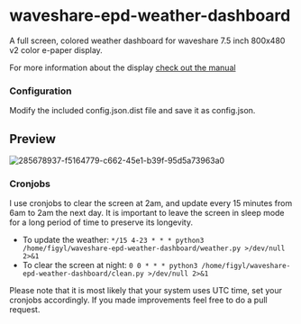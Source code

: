 # waveshare-epd-weather-dashboard

A full screen, colored weather dashboard for waveshare 7.5 inch 800x480 v2 color e-paper display.

For more information about the display [check out the manual](https://www.waveshare.com/wiki/7.5inch_e-Paper_HAT_(B))

### Configuration
Modify the included config.json.dist file and save it as config.json.

## Preview
![285678937-f5164779-c662-45e1-b39f-95d5a73963a0](https://github.com/figyl/waveshare-epd-weather-dashboard/assets/73833646/05b8c71c-dc8a-4c2d-bed6-faf771bf026a)

### Cronjobs
I use cronjobs to clear the screen at 2am, and update every 15 minutes from 6am to 2am the next day.
It is important to leave the screen in sleep mode for a long period of time to preserve its longevity.

- To update the weather:
``
*/15 4-23 * * * python3 /home/figyl/waveshare-epd-weather-dashboard/weather.py >/dev/null 2>&1
``
- To clear the screen at night:
``
0 0 * * * python3 /home/figyl/waveshare-epd-weather-dashboard/clean.py >/dev/null 2>&1
``

Please note that it is most likely that your system uses UTC time, set your cronjobs accordingly.
If you made improvements feel free to do a pull request.
